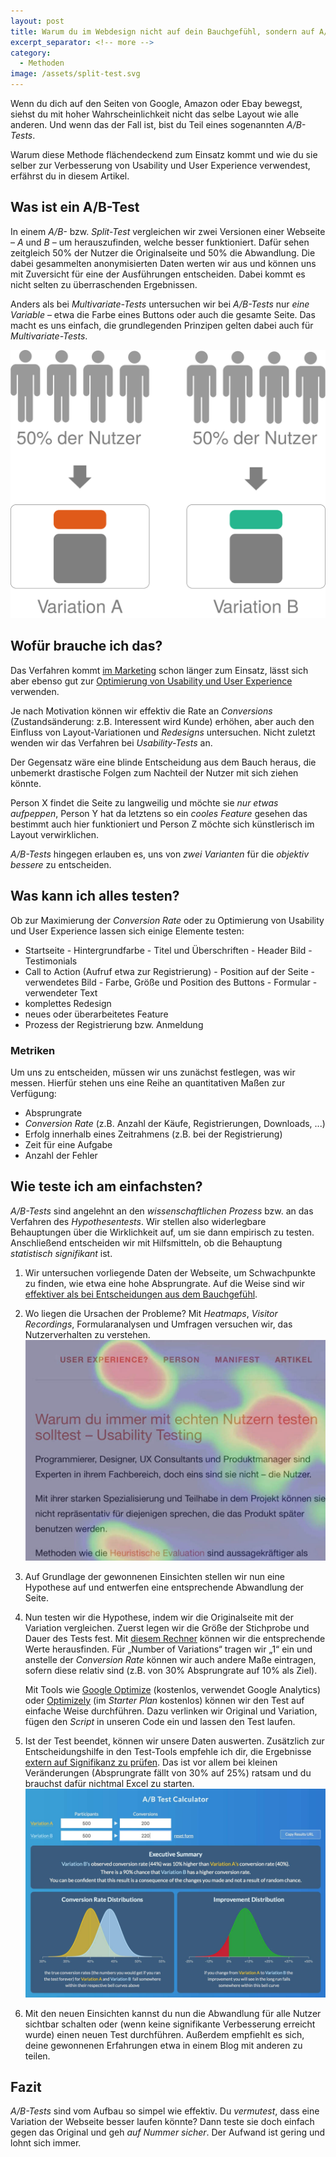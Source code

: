 ```yaml
---
layout: post
title: Warum du im Webdesign nicht auf dein Bauchgefühl, sondern auf A/B-Tests setzen solltest
excerpt_separator: <!-- more -->
category:
  - Methoden
image: /assets/split-test.svg
---
```


Wenn du dich auf den Seiten von Google, Amazon oder Ebay bewegst, siehst du mit hoher Wahrscheinlichkeit nicht das selbe Layout wie alle anderen. Und wenn das der Fall ist, bist du Teil eines sogenannten _A/B-Tests_.

Warum diese Methode flächendeckend zum Einsatz kommt und wie du sie selber zur Verbesserung von Usability und User Experience verwendest, erfährst du in diesem Artikel.<!-- more -->

## Was ist ein A/B-Test

In einem _A/B-_ bzw. _Split-Test_ vergleichen wir zwei Versionen einer Webseite – _A_ und _B_ – um herauszufinden, welche besser funktioniert. Dafür sehen zeitgleich 50% der Nutzer die Originalseite und 50% die Abwandlung. Die dabei gesammelten anonymisierten Daten werten wir aus und können uns mit Zuversicht für eine der Ausführungen entscheiden. Dabei kommt es nicht selten zu überraschenden Ergebnissen.

Anders als bei _Multivariate-Tests_ untersuchen wir bei _A/B-Tests_ nur _eine Variable_ – etwa die Farbe eines Buttons oder auch die gesamte Seite. Das macht es uns einfach, die grundlegenden Prinzipen gelten dabei auch für _Multivariate-Tests_.

![A-B-Test](/assets/split-test.svg)

## Wofür brauche ich das?

Das Verfahren kommt [im Marketing](https://vwo.com/ab-testing/) schon länger zum Einsatz, lässt sich aber ebenso gut zur [Optimierung von Usability und User Experience](http://usabilitygeek.com/introduction-a-b-testing/) verwenden.

Je nach Motivation können wir effektiv die Rate an _Conversions_ (Zustandsänderung: z.B. Interessent wird Kunde) erhöhen, aber auch den Einfluss von Layout-Variationen und _Redesigns_ untersuchen. Nicht zuletzt wenden wir das Verfahren bei _Usability-Tests_ an.

Der Gegensatz wäre eine blinde Entscheidung aus dem Bauch heraus, die unbemerkt drastische Folgen zum Nachteil der Nutzer mit sich ziehen könnte.

Person X findet die Seite zu langweilig und möchte sie _nur etwas aufpeppen_, Person Y hat da letztens so ein _cooles Feature_ gesehen das bestimmt auch hier funktioniert und Person Z möchte sich künstlerisch im Layout verwirklichen.

_A/B-Tests_ hingegen erlauben es, uns von _zwei Varianten_ für die _objektiv bessere_ zu entscheiden.

## Was kann ich alles testen?

Ob zur Maximierung der _Conversion Rate_ oder zu Optimierung von Usability und User Experience lassen sich einige Elemente testen:

-   Startseite
    		\- Hintergrundfarbe
    		\- Titel und Überschriften
    		\- Header Bild
    		\- Testimonials
-   Call to Action (Aufruf etwa zur Registrierung)
    		\- Position auf der Seite
    		\- verwendetes Bild
    		\- Farbe, Größe und Position des Buttons
    		\- Formular
    		\- verwendeter Text
-   komplettes Redesign
-   neues oder überarbeitetes Feature
-   Prozess der Registrierung bzw. Anmeldung

### Metriken

Um uns zu entscheiden, müssen wir uns zunächst festlegen, was wir messen. Hierfür stehen uns eine Reihe an quantitativen Maßen zur Verfügung:

-   Absprungrate
-   _Conversion Rate_ (z.B. Anzahl der Käufe, Registrierungen, Downloads, ...)
-   Erfolg innerhalb eines Zeitrahmens (z.B. bei der Registrierung)
-   Zeit für eine Aufgabe
-   Anzahl der Fehler

## Wie teste ich am einfachsten?

_A/B-Tests_ sind angelehnt an den _wissenschaftlichen Prozess_ bzw. an das Verfahren des _Hypothesentests_. Wir stellen also widerlegbare Behauptungen über die Wirklichkeit auf, um sie dann empirisch zu testen. Anschließend entscheiden wir mit Hilfsmitteln, ob die Behauptung _statistisch signifikant_ ist.

1.  Wir untersuchen vorliegende Daten der Webseite, um Schwachpunkte zu finden, wie etwa eine hohe Absprungrate. Auf die Weise sind wir [effektiver als bei Entscheidungen aus dem Bauchgefühl](https://vwo.com/ab-testing/#!).
2.  Wo liegen die Ursachen der Probleme? Mit _Heatmaps_, _Visitor Recordings_, Formularanalysen und Umfragen versuchen wir, das Nutzerverhalten zu verstehen.
    ![Example Heatmap](/assets/heatmap.jpg)
3.  Auf Grundlage der gewonnenen Einsichten stellen wir nun eine Hypothese auf und entwerfen eine entsprechende Abwandlung der Seite.
4.  Nun testen wir die Hypothese, indem wir die Originalseite mit der Variation vergleichen.
    Zuerst legen wir die Größe der Stichprobe und Dauer des Tests fest. Mit [diesem Rechner](https://www.convert.com/tools/ab-test-duration-calculator/) können wir die entsprechende Werte herausfinden. Für „Number of Variations“ tragen wir „1“ ein und anstelle der _Conversion Rate_ können wir auch andere Maße eintragen, sofern diese relativ sind (z.B. von 30% Absprungrate auf 10% als Ziel).

    Mit Tools wie [Google Optimize](https://www.google.com/analytics/optimize/) (kostenlos, verwendet Google Analytics) oder [Optimizely](https://www.optimizely.com/plans/) (im _Starter Plan_ kostenlos) können wir den Test auf einfache Weise durchführen. Dazu verlinken wir Original und Variation, fügen den _Script_ in unseren Code ein und lassen den Test laufen.

5.  Ist der Test beendet, können wir unsere Daten auswerten. Zusätzlich zur Entscheidungshilfe in den Test-Tools empfehle ich dir, die Ergebnisse [extern auf Signifikanz zu prüfen](http://www.abtestcalculator.com). Das ist vor allem bei kleinen Veränderungen (Absprungrate fällt von 30% auf 25%) ratsam und du brauchst dafür nichtmal Excel zu starten.
    ![Significance](/assets/significance.jpg)
6.  Mit den neuen Einsichten kannst du nun die Abwandlung für alle Nutzer sichtbar schalten oder (wenn keine signifikante Verbesserung erreicht wurde) einen neuen Test durchführen. Außerdem empfiehlt es sich, deine gewonnenen Erfahrungen etwa in einem Blog mit anderen zu teilen.

## Fazit

_A/B-Tests_ sind vom Aufbau so simpel wie effektiv. Du _vermutest_, dass eine Variation der Webseite besser laufen könnte? Dann teste sie doch einfach gegen das Original und geh _auf Nummer sicher_. Der Aufwand ist gering und lohnt sich immer.
